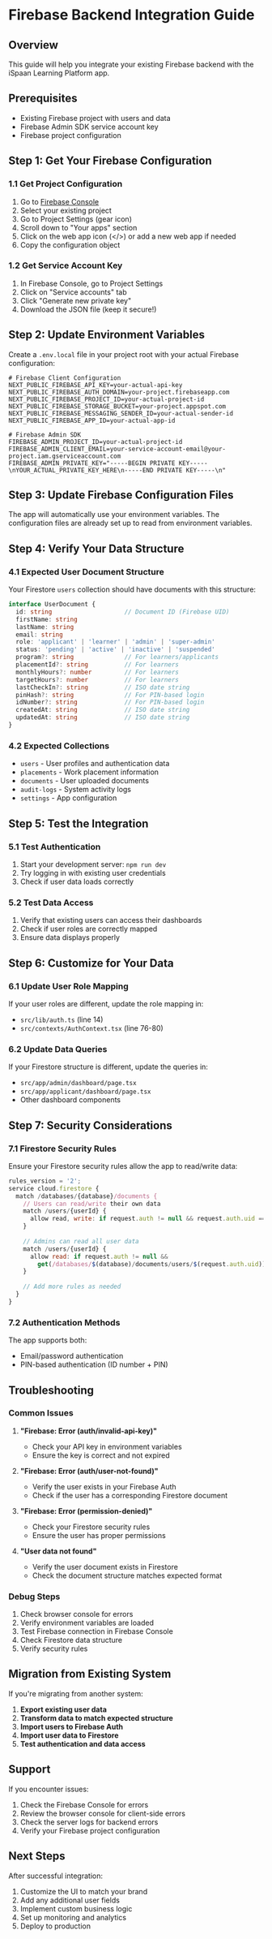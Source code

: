# Firebase Backend Integration Guide

## Overview
This guide will help you integrate your existing Firebase backend with the iSpaan Learning Platform app.

## Prerequisites
- Existing Firebase project with users and data
- Firebase Admin SDK service account key
- Firebase project configuration

## Step 1: Get Your Firebase Configuration

### 1.1 Get Project Configuration
1. Go to [Firebase Console](https://console.firebase.google.com/)
2. Select your existing project
3. Go to Project Settings (gear icon)
4. Scroll down to "Your apps" section
5. Click on the web app icon (</>) or add a new web app if needed
6. Copy the configuration object

### 1.2 Get Service Account Key
1. In Firebase Console, go to Project Settings
2. Click on "Service accounts" tab
3. Click "Generate new private key"
4. Download the JSON file (keep it secure!)

## Step 2: Update Environment Variables

Create a `.env.local` file in your project root with your actual Firebase configuration:

```env
# Firebase Client Configuration
NEXT_PUBLIC_FIREBASE_API_KEY=your-actual-api-key
NEXT_PUBLIC_FIREBASE_AUTH_DOMAIN=your-project.firebaseapp.com
NEXT_PUBLIC_FIREBASE_PROJECT_ID=your-actual-project-id
NEXT_PUBLIC_FIREBASE_STORAGE_BUCKET=your-project.appspot.com
NEXT_PUBLIC_FIREBASE_MESSAGING_SENDER_ID=your-actual-sender-id
NEXT_PUBLIC_FIREBASE_APP_ID=your-actual-app-id

# Firebase Admin SDK
FIREBASE_ADMIN_PROJECT_ID=your-actual-project-id
FIREBASE_ADMIN_CLIENT_EMAIL=your-service-account-email@your-project.iam.gserviceaccount.com
FIREBASE_ADMIN_PRIVATE_KEY="-----BEGIN PRIVATE KEY-----\nYOUR_ACTUAL_PRIVATE_KEY_HERE\n-----END PRIVATE KEY-----\n"
```

## Step 3: Update Firebase Configuration Files

The app will automatically use your environment variables. The configuration files are already set up to read from environment variables.

## Step 4: Verify Your Data Structure

### 4.1 Expected User Document Structure
Your Firestore `users` collection should have documents with this structure:

```typescript
interface UserDocument {
  id: string                    // Document ID (Firebase UID)
  firstName: string
  lastName: string
  email: string
  role: 'applicant' | 'learner' | 'admin' | 'super-admin'
  status: 'pending' | 'active' | 'inactive' | 'suspended'
  program?: string              // For learners/applicants
  placementId?: string          // For learners
  monthlyHours?: number         // For learners
  targetHours?: number          // For learners
  lastCheckIn?: string          // ISO date string
  pinHash?: string              // For PIN-based login
  idNumber?: string             // For PIN-based login
  createdAt: string             // ISO date string
  updatedAt: string             // ISO date string
}
```

### 4.2 Expected Collections
- `users` - User profiles and authentication data
- `placements` - Work placement information
- `documents` - User uploaded documents
- `audit-logs` - System activity logs
- `settings` - App configuration

## Step 5: Test the Integration

### 5.1 Test Authentication
1. Start your development server: `npm run dev`
2. Try logging in with existing user credentials
3. Check if user data loads correctly

### 5.2 Test Data Access
1. Verify that existing users can access their dashboards
2. Check if user roles are correctly mapped
3. Ensure data displays properly

## Step 6: Customize for Your Data

### 6.1 Update User Role Mapping
If your user roles are different, update the role mapping in:
- `src/lib/auth.ts` (line 14)
- `src/contexts/AuthContext.tsx` (line 76-80)

### 6.2 Update Data Queries
If your Firestore structure is different, update the queries in:
- `src/app/admin/dashboard/page.tsx`
- `src/app/applicant/dashboard/page.tsx`
- Other dashboard components

## Step 7: Security Considerations

### 7.1 Firestore Security Rules
Ensure your Firestore security rules allow the app to read/write data:

```javascript
rules_version = '2';
service cloud.firestore {
  match /databases/{database}/documents {
    // Users can read/write their own data
    match /users/{userId} {
      allow read, write: if request.auth != null && request.auth.uid == userId;
    }
    
    // Admins can read all user data
    match /users/{userId} {
      allow read: if request.auth != null && 
        get(/databases/$(database)/documents/users/$(request.auth.uid)).data.role in ['admin', 'super-admin'];
    }
    
    // Add more rules as needed
  }
}
```

### 7.2 Authentication Methods
The app supports both:
- Email/password authentication
- PIN-based authentication (ID number + PIN)

## Troubleshooting

### Common Issues

1. **"Firebase: Error (auth/invalid-api-key)"**
   - Check your API key in environment variables
   - Ensure the key is correct and not expired

2. **"Firebase: Error (auth/user-not-found)"**
   - Verify the user exists in your Firebase Auth
   - Check if the user has a corresponding Firestore document

3. **"Firebase: Error (permission-denied)"**
   - Check your Firestore security rules
   - Ensure the user has proper permissions

4. **"User data not found"**
   - Verify the user document exists in Firestore
   - Check the document structure matches expected format

### Debug Steps

1. Check browser console for errors
2. Verify environment variables are loaded
3. Test Firebase connection in Firebase Console
4. Check Firestore data structure
5. Verify security rules

## Migration from Existing System

If you're migrating from another system:

1. **Export existing user data**
2. **Transform data to match expected structure**
3. **Import users to Firebase Auth**
4. **Import user data to Firestore**
5. **Test authentication and data access**

## Support

If you encounter issues:
1. Check the Firebase Console for errors
2. Review the browser console for client-side errors
3. Check the server logs for backend errors
4. Verify your Firebase project configuration

## Next Steps

After successful integration:
1. Customize the UI to match your brand
2. Add any additional user fields
3. Implement custom business logic
4. Set up monitoring and analytics
5. Deploy to production









